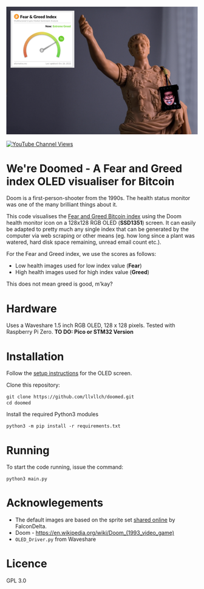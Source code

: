 ![Action Shot](/images/testimage.jpg)

[![YouTube Channel Views](https://img.shields.io/youtube/channel/views/UCz5BOU9J9pB_O0B8-rDjCWQ?label=YouTube&style=social)](https://www.youtube.com/channel/UCz5BOU9J9pB_O0B8-rDjCWQ)

# We're Doomed - A Fear and Greed index OLED visualiser for Bitcoin

Doom is a first-person-shooter from the 1990s. The health status monitor was one of the many brilliant things about it.

This code visualises the [Fear and Greed Bitcoin index](https://alternative.me/crypto/fear-and-greed-index/visualiser) using the Doom health monitor icon on a 128x128 RGB OLED (**SSD1351**) screen. It can easily be adapted to pretty much any single index that can be generated by the computer via web scraping or other means (eg. how long since a plant was watered, hard disk space remaining, unread email count etc.).

For the Fear and Greed index, we use the scores as follows:

- Low health images used for low index value  (**Fear**) 
- High health images used for high index value (**Greed**)

This does not mean greed is good, m'kay?

# Hardware

Uses a Waveshare 1.5 inch RGB OLED, 128 x 128 pixels. Tested with Raspberry Pi Zero. **TO DO: Pico or STM32 Version**

# Installation

Follow the [setup instructions](https://www.waveshare.com/wiki/File:1.5inch_OLED_Module_User_Manual_EN.pdf) for the OLED screen. 

Clone this repository:

    git clone https://github.com/llvllch/doomed.git
    cd doomed

Install the required Python3 modules
```
python3 -m pip install -r requirements.txt
```

# Running

To start the code running, issue the command: 

    python3 main.py

# Acknowlegements

- The default images are based on the sprite set [shared online](https://spritedatabase.net/display.php?object=549) by FalconDelta.
- Doom - https://en.wikipedia.org/wiki/Doom_(1993_video_game)
- `OLED_Driver.py` from Waveshare

# Licence

GPL 3.0
